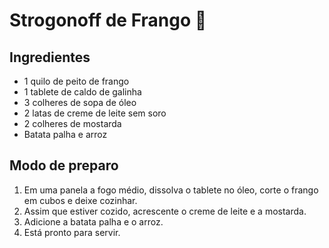 # Strogonoff de Frango :chicken:

## Ingredientes

- 1 quilo de peito de frango
- 1 tablete de caldo de galinha
- 3 colheres de sopa de óleo
- 2 latas de creme de leite sem soro
- 2 colheres de mostarda
- Batata palha e arroz

## Modo de preparo

1. Em uma panela a fogo médio, dissolva o tablete no óleo, corte o frango em cubos e deixe cozinhar.
2. Assim que estiver cozido, acrescente o creme de leite e a mostarda.
3. Adicione a batata palha e o arroz.
4. Está pronto para servir.

